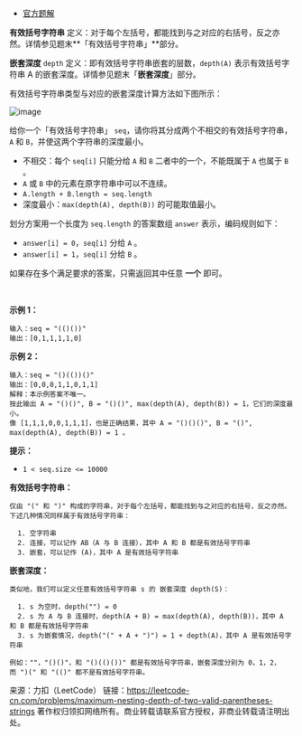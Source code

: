 * [官方题解](https://leetcode-cn.com/problems/maximum-nesting-depth-of-two-valid-parentheses-strings/solution/you-xiao-gua-hao-de-qian-tao-shen-du-by-leetcode-s/)

**有效括号字符串** 定义：对于每个左括号，都能找到与之对应的右括号，反之亦然。详情参见题末**「有效括号字符串」**部分。

**嵌套深度** ```depth``` 定义：即有效括号字符串嵌套的层数，```depth(A)``` 表示有效括号字符串 A 的嵌套深度。详情参见题末「**嵌套深度**」部分。

有效括号字符串类型与对应的嵌套深度计算方法如下图所示：


![image](https://github.com/Zhenghao-Liu/LeetCode_problem-and-solution/blob/master/1111.有效括号的嵌套深度/1111.png)
 

给你一个「有效括号字符串」 ```seq```，请你将其分成两个不相交的有效括号字符串，```A``` 和 ```B```，并使这两个字符串的深度最小。

* 不相交：每个 ```seq[i]``` 只能分给 ```A``` 和 ```B``` 二者中的一个，不能既属于 ```A``` 也属于 ```B``` 。
* ```A``` 或 ```B``` 中的元素在原字符串中可以不连续。
* ```A.length + B.length = seq.length```
* 深度最小：```max(depth(A), depth(B))``` 的可能取值最小。 

划分方案用一个长度为 ```seq.length``` 的答案数组 ```answer``` 表示，编码规则如下：

* ```answer[i] = 0```，```seq[i]``` 分给 ```A``` 。
* ```answer[i] = 1```，```seq[i]``` 分给 ```B``` 。

如果存在多个满足要求的答案，只需返回其中任意 **一个** 即可。

 

**示例 1：**
```
输入：seq = "(()())"
输出：[0,1,1,1,1,0]
```
**示例 2：**
```
输入：seq = "()(())()"
输出：[0,0,0,1,1,0,1,1]
解释：本示例答案不唯一。
按此输出 A = "()()", B = "()()", max(depth(A), depth(B)) = 1，它们的深度最小。
像 [1,1,1,0,0,1,1,1]，也是正确结果，其中 A = "()()()", B = "()", max(depth(A), depth(B)) = 1 。 
```

**提示：**

* ```1 < seq.size <= 10000```
 

**有效括号字符串：**
```
仅由 "(" 和 ")" 构成的字符串，对于每个左括号，都能找到与之对应的右括号，反之亦然。
下述几种情况同样属于有效括号字符串：

  1. 空字符串
  2. 连接，可以记作 AB（A 与 B 连接），其中 A 和 B 都是有效括号字符串
  3. 嵌套，可以记作 (A)，其中 A 是有效括号字符串
```
**嵌套深度：**
```
类似地，我们可以定义任意有效括号字符串 s 的 嵌套深度 depth(S)：

  1. s 为空时，depth("") = 0
  2. s 为 A 与 B 连接时，depth(A + B) = max(depth(A), depth(B))，其中 A 和 B 都是有效括号字符串
  3. s 为嵌套情况，depth("(" + A + ")") = 1 + depth(A)，其中 A 是有效括号字符串

例如：""，"()()"，和 "()(()())" 都是有效括号字符串，嵌套深度分别为 0，1，2，而 ")(" 和 "(()" 都不是有效括号字符串。
```

来源：力扣（LeetCode）
链接：https://leetcode-cn.com/problems/maximum-nesting-depth-of-two-valid-parentheses-strings
著作权归领扣网络所有。商业转载请联系官方授权，非商业转载请注明出处。
